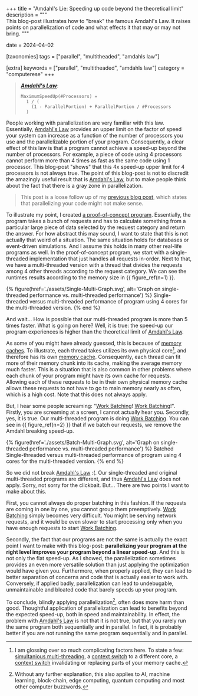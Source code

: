 +++
title = "Amdahl's Lie: Speeding up code beyond the theoretical limit"
description = """\
This blog-post illustrates how to "break" the famous Amdahl's Law. It raises points on parallelization of code and what effects it that may or may not bring.
"""

date = 2024-04-02

[taxonomies]
tags = ["parallel", "multitheaded", "amdahls law"]

[extra]
keywords = ["parallel", "multitheaded", "amdahls law"]
category = "computerese"
+++

> ***[Amdahl's Law]***:
>
> ```
> MaximumSpeedUp(#Processors) =
>   1 / (
>     (1 - ParallelPortion) + ParallelPortion / #Processors
>   )
> ```

People working with parallelization are very familiar with this law. Essentially, [Amdahl's Law] provides an upper limit on the factor of speed your system can increase as a function of the number of processors you use and the parallelizable portion of your program. Consequently, a clear effect of this law is that a program cannot achieve a speed-up beyond the number of processors. For example, a piece of code using 4 processors cannot perform more than 4 times as fast as the same code using 1 processor. This blog-post "shows" that this 4x speed-up upper limit for 4 processors is not always true. The point of this blog-post is not to discredit the amazingly useful result that is [Amdahl's Law], but to make people think about the fact that there is a gray zone in parallelization.

> This post is a loose follow up of my [previous blog post], which states that parallelizing your code might not make sense.

To illustrate my point, I created [a proof-of-concept program]. Essentially, the program takes a bunch of requests and has to calculate something from a particular large piece of data selected by the request category and return the answer. For how abstract this may sound, I want to state that this is not actually that weird of a situation. The same situation holds for databases or event-driven simulations. And I assume this holds in many other real-life programs as well. In the proof-of-concept program, we start with a single-threaded implementation that just handles all requests in-order. Next to that, we have a multi-threaded version with a thread that divides the requests among 4 other threads according to the request category. We can see the runtimes results according to the memory size in {{ figure_ref(n=1) }}.

{% figure(href='./assets/Single-Multi-Graph.svg', alt='Graph on single-threaded performance vs. multi-threaded performance') %}
    Single-threaded versus multi-threaded performance of program using 4 cores for the multi-threaded version.
{% end %}

And wait... How is possible that our multi-threaded program is more than 5 times faster. What is going on here? Well, it is true: the speed-up our program experiences is higher than the theoretical limit of [Amdahl's Law].

As some of you might have already guessed, this is because of [memory caches][memory cache]. To illustrate, each thread takes utilizes its own physical core[^1], and therefore has its own [memory cache]. Consequently, each thread can fit more of their memory chunk into its cache, making the average memory much faster. This is a situation that is also common in other problems where each chunk of your program might have its own cache for requests. Allowing each of these requests to be in their own physical memory cache allows these requests to not have to go to main memory nearly as often, which is a high cost. Note that this does not always apply.

But, I hear some people screaming: "[Work Batching]! [Work Batching]!". Firstly, you are screaming at a screen, I cannot actually hear you. Secondly, yes, it is true. Our multi-threaded program is doing [Work Batching]. You can see in {{ figure_ref(n=2) }} that if we batch our requests, we remove the Amdahl breaking speed-up.

{% figure(href='./assets/Batch-Multi-Graph.svg', alt='Graph on single-threaded performance vs. multi-threaded performance') %}
    Batched Single-threaded versus multi-threaded performance of program using 4 cores for the multi-threaded version.
{% end %}

So we did not break [Amdahl's Law] :(. Our single-threaded and original multi-threaded programs are different, and thus [Amdahl's Law] does not apply. Sorry, not sorry for the clickbait. But... There are two points I want to make about this.

First, you cannot always do proper batching in this fashion. If the requests are coming in one by one, you cannot group them preemptively. [Work Batching] simply becomes very difficult. You might be serving network requests, and it would be even slower to start processing only when you have enough requests to start [Work Batching].

Secondly, the fact that our programs are not the same is actually the exact point I want to make with this blog-post: **parallelizing your program at the right level improves your program beyond a linear speed-up**. And this is not only the flat speed-up. As I showed, the parallelization sometimes provides an even more versatile solution than just applying the optimization would have given you. Furthermore, when properly applied, they can lead to better separation of concerns and code that is actually easier to work with. Conversely, if applied badly, parallelization can lead to undebugable, unmaintainable and bloated code that barely speeds up your program.

To conclude, blindly applying parallelization[^2], often does more harm than good. Thoughtful application of parallelization can lead to benefits beyond the expected speed-up, both in speed and maintainability. In effect, the problem with [Amdahl's Law] is not that it is not true, but that you rarely run the same program both sequentially and in parallel. In fact, it is probably better if you are not running the same program sequentially and in parallel.

[^1]: I am glossing over so much complicating factors here. To state a few: [simultanious multi-threading], a [context switch] to a different core, a [context switch] invalidating or replacing parts of your memory cache.

[^2]: Without any further explanation, this also applies to AI, machine learning, block-chain, edge computing, quantum computing and most other computer buzzwords.


[Amdahl's Law]: https://en.wikipedia.org/wiki/Amdahl%27s_law
[previous blog post]: https://gburghoorn.com/posts/does-it-need-to-be-parallel/
[memory cache]: https://en.wikipedia.org/wiki/CPU_cache
[Work Batching]: https://en.wikipedia.org/wiki/Batch_processing
[a proof-of-concept program]: https://github.com/coastalwhite/amdahls-lie
[simultanious multi-threading]: https://en.wikipedia.org/wiki/Simultaneous_multithreading
[context switch]: https://en.wikipedia.org/wiki/Context_switch
